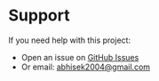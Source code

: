 # Support

If you need help with this project:

- Open an issue on [GitHub Issues](https://github.com/abhisek2004/Html-Css-Javascript-Project/issues)
- Or email: [abhisek2004@gmail.com](mailto:abhisek2004@gmail.com)
